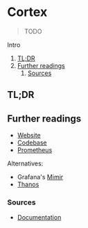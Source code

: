 # Cortex

> TODO

Intro

<!-- Remove this line to uncomment if used
## Table of contents <!-- omit in toc -->

1. [TL;DR](#tldr)
1. [Further readings](#further-readings)
   1. [Sources](#sources)

## TL;DR

<!-- Uncomment if used
<details>
  <summary>Setup</summary>

```sh
```

</details>
-->

<!-- Uncomment if used
<details>
  <summary>Usage</summary>

```sh
```

</details>
-->

<!-- Uncomment if used
<details>
  <summary>Real world use cases</summary>

```sh
```

</details>
-->

## Further readings

- [Website]
- [Codebase]
- [Prometheus]

Alternatives:

- Grafana's [Mimir]
- [Thanos]

### Sources

- [Documentation]

<!--
  Reference
  ═╬═Time══
  -->

<!-- In-article sections -->
<!-- Knowledge base -->
[mimir]: mimir.md
[prometheus]: prometheus.md
[thanos]: thanos.md

<!-- Files -->
<!-- Upstream -->
[codebase]: https://github.com/cortexproject/cortex
[documentation]: https://cortexmetrics.io/docs/
[website]: https://cortexmetrics.io/

<!-- Others -->
